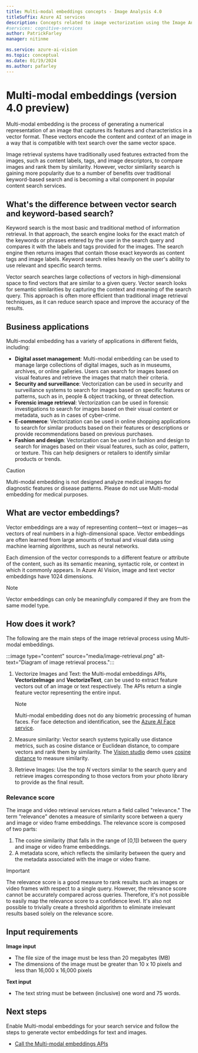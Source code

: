```yaml
---
title: Multi-modal embeddings concepts - Image Analysis 4.0
titleSuffix: Azure AI services
description: Concepts related to image vectorization using the Image Analysis 4.0 API.
#services: cognitive-services
author: PatrickFarley
manager: nitinme

ms.service: azure-ai-vision
ms.topic: conceptual
ms.date: 01/19/2024
ms.author: pafarley
---
```


# Multi-modal embeddings (version 4.0 preview)

Multi-modal embedding is the process of generating a numerical representation of an image that captures its features and characteristics in a vector format. These vectors encode the content and context of an image in a way that is compatible with text search over the same vector space.

Image retrieval systems have traditionally used features extracted from the images, such as content labels, tags, and image descriptors, to compare images and rank them by similarity. However, vector similarity search is gaining more popularity due to a number of benefits over traditional keyword-based search and is becoming a vital component in popular content search services.

## What's the difference between vector search and keyword-based search? 

Keyword search is the most basic and traditional method of information retrieval. In that approach, the search engine looks for the exact match of the keywords or phrases entered by the user in the search query and compares it with the labels and tags provided for the images. The search engine then returns images that contain those exact keywords as content tags and image labels. Keyword search relies heavily on the user's ability to use relevant and specific search terms.

Vector search searches large collections of vectors in high-dimensional space to find vectors that are similar to a given query. Vector search looks for semantic similarities by capturing the context and meaning of the search query. This approach is often more efficient than traditional image retrieval techniques, as it can reduce search space and improve the accuracy of the results.

## Business applications

Multi-modal embedding has a variety of applications in different fields, including: 

- **Digital asset management**: Multi-modal embedding can be used to manage large collections of digital images, such as in museums, archives, or online galleries. Users can search for images based on visual features and retrieve the images that match their criteria.
- **Security and surveillance**: Vectorization can be used in security and surveillance systems to search for images based on specific features or patterns, such as in, people & object tracking, or threat detection. 
- **Forensic image retrieval**: Vectorization can be used in forensic investigations to search for images based on their visual content or metadata, such as in cases of cyber-crime.
- **E-commerce**: Vectorization can be used in online shopping applications to search for similar products based on their features or descriptions or provide recommendations based on previous purchases.
- **Fashion and design**: Vectorization can be used in fashion and design to search for images based on their visual features, such as color, pattern, or texture. This can help designers or retailers to identify similar products or trends.

> [!CAUTION]
> Multi-modal embedding is not designed analyze medical images for diagnostic features or disease patterns. Please do not use Multi-modal embedding for medical purposes.

## What are vector embeddings? 

Vector embeddings are a way of representing content&mdash;text or images&mdash;as vectors of real numbers in a high-dimensional space. Vector embeddings are often learned from large amounts of textual and visual data using machine learning algorithms, such as neural networks. 

Each dimension of the vector corresponds to a different feature or attribute of the content, such as its semantic meaning, syntactic role, or context in which it commonly appears. In Azure AI Vision, image and text vector embeddings have 1024 dimensions.

> [!NOTE]
> Vector embeddings can only be meaningfully compared if they are from the same model type.

## How does it work? 

The following are the main steps of the image retrieval process using Multi-modal embeddings.

:::image type="content" source="media/image-retrieval.png" alt-text="Diagram of image retrieval process.":::

1. Vectorize Images and Text: the Multi-modal embeddings APIs, **VectorizeImage** and **VectorizeText**, can be used to extract feature vectors out of an image or text respectively. The APIs return a single feature vector representing the entire input.
   > [!NOTE]
   > Multi-modal embedding does not do any biometric processing of human faces. For face detection and identification, see the [Azure AI Face service](./overview-identity.md).

1. Measure similarity: Vector search systems typically use distance metrics, such as cosine distance or Euclidean distance, to compare vectors and rank them by similarity. The [Vision studio](https://portal.vision.cognitive.azure.com/) demo uses [cosine distance](./how-to/image-retrieval.md#calculate-vector-similarity) to measure similarity.  
1. Retrieve Images: Use the top _N_ vectors similar to the search query and retrieve images corresponding to those vectors from your photo library to  provide as the final result.

### Relevance score 

The image and video retrieval services return a field called "relevance." The term "relevance" denotes a measure of similarity score between a query and image or video frame embeddings. The relevance score is composed of two parts:
1. The cosine similarity (that falls in the range of [0,1]) between the query and image or video frame embeddings.
1. A metadata score, which reflects the similarity between the query and the metadata associated with the image or video frame.

> [!IMPORTANT]
> The relevance score is a good measure to rank results such as images or video frames with respect to a single query. However, the relevance score cannot be accurately compared across queries. Therefore, it's not possible to easily map the relevance score to a confidence level. It's also not possible to trivially create a threshold algorithm to eliminate irrelevant results based solely on the relevance score. 

## Input requirements

**Image input**
- The file size of the image must be less than 20 megabytes (MB)
- The dimensions of the image must be greater than 10 x 10 pixels and less than 16,000 x 16,000 pixels

**Text input**
- The text string must be between (inclusive) one word and 75 words.

## Next steps

Enable Multi-modal embeddings for your search service and follow the steps to generate vector embeddings for text and images.  
* [Call the Multi-modal embeddings APIs](./how-to/image-retrieval.md)

